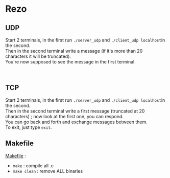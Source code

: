 # Rezo  

## UDP  

Start 2 terminals, in the first run `./server_udp` and `./client_udp localhost`in the second.  
Then in the second terminal write a message (if it's more than 20 characters it will be truncated).  
You're now supposed to see the message in the first terminal.  

&nbsp;

## TCP  

Start 2 terminals, in the first run `./server_udp` and `./client_udp localhost`in the second.  
Then in the second terminal write a first message (truncated at 20 characters) ; now look at the first one, you can respond.  
You can go back and forth and exchange messages between them.  
To exit, just type `exit`.


## Makefile

[Makefile](https://github.com/Wubpooz/Rezo/blob/master/UDP/Makefile) :  
- `make` : compile all .c
- `make clean` : remove ALL binaries
